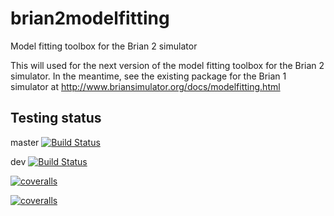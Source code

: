 brian2modelfitting
==================

Model fitting toolbox for the Brian 2 simulator

This will used for the next version of the model fitting toolbox for the Brian 2 simulator. In the meantime, see the existing package for the Brian 1 simulator at http://www.briansimulator.org/docs/modelfitting.html



Testing status
--------------
master
[![Build Status](https://travis-ci.org/brian-team/brian2modelfitting.svg?branch=master)](https://travis-ci.org/brian-team/brian2modelfitting)

dev
[![Build Status](https://travis-ci.org/brian-team/brian2modelfitting.svg?branch=dev)](https://travis-ci.org/brian-team/brian2modelfitting)



[![coveralls](https://img.shields.io/coveralls/brian-team/brian2modelfitting/master.svg?style=flat-square)](https://coveralls.io/r/brian-team/brian2modelfitting?branch=master)

[![coveralls](https://img.shields.io/coveralls/brian-team/brian2modelfitting/dev.svg?style=flat-square)](https://coveralls.io/r/brian-team/brian2modelfitting?branch=dev)
